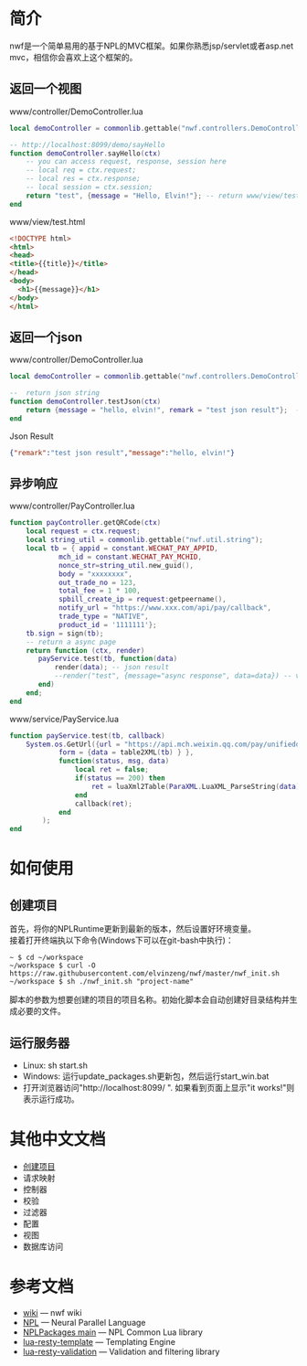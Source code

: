 # 简介
nwf是一个简单易用的基于NPL的MVC框架。如果你熟悉jsp/servlet或者asp.net mvc，相信你会喜欢上这个框架的。
## 返回一个视图
www/controller/DemoController.lua
```lua
local demoController = commonlib.gettable("nwf.controllers.DemoController");

-- http://localhost:8099/demo/sayHello
function demoController.sayHello(ctx)
	-- you can access request, response, session here
	-- local req = ctx.request;
	-- local res = ctx.response;
	-- local session = ctx.session;
	return "test", {message = "Hello, Elvin!"}; -- return www/view/test.html
end
```
www/view/test.html
```html
<!DOCTYPE html>
<html>
<head>
<title>{{title}}</title>
</head>
<body>
  <h1>{{message}}</h1>
</body>
</html>

```
## 返回一个json
www/controller/DemoController.lua
```lua
local demoController = commonlib.gettable("nwf.controllers.DemoController");

--  return json string
function demoController.testJson(ctx)
	return {message = "hello, elvin!", remark = "test json result"};  -- just need to return a table
end
```
Json Result
```json
{"remark":"test json result","message":"hello, elvin!"}
```
## 异步响应
www/controller/PayController.lua
```lua
function payController.getQRCode(ctx)
	local request = ctx.request;
	local string_util = commonlib.gettable("nwf.util.string");
	local tb = { appid = constant.WECHAT_PAY_APPID,
			mch_id = constant.WECHAT_PAY_MCHID,
			nonce_str=string_util.new_guid(),
			body = "xxxxxxxx",
			out_trade_no = 123,
			total_fee = 1 * 100,
			spbill_create_ip = request:getpeername(),
			notify_url = "https://www.xxx.com/api/pay/callback",
			trade_type = "NATIVE",
			product_id = '1111111'};
	tb.sign = sign(tb);
	-- return a async page
	return function (ctx, render)
	   payService.test(tb, function(data)
		   render(data); -- json result
		   --render("test", {message="async response", data=data}) -- view result
	   end)
	end;
end
```
www/service/PayService.lua
```lua
function payService.test(tb, callback)
	System.os.GetUrl({url = "https://api.mch.weixin.qq.com/pay/unifiedorder", 
			form = {data = table2XML(tb) } }, 
			function(status, msg, data)
				local ret = false;
				if(status == 200) then
					ret = luaXml2Table(ParaXML.LuaXML_ParseString(data));
				end
				callback(ret);
			end
		);
end
```

# 如何使用
## 创建项目
首先，将你的NPLRuntime更新到最新的版本，然后设置好环境变量。  
接着打开终端执以下命令(Windows下可以在git-bash中执行)：
```shell
~ $ cd ~/workspace
~/workspace $ curl -O https://raw.githubusercontent.com/elvinzeng/nwf/master/nwf_init.sh
~/workspace $ sh ./nwf_init.sh "project-name"  
```
脚本的参数为想要创建的项目的项目名称。初始化脚本会自动创建好目录结构并生成必要的文件。
## 运行服务器
* Linux: sh start.sh
* Windows: 运行update_packages.sh更新包，然后运行start_win.bat
* 打开浏览器访问"http://localhost:8099/ ". 如果看到页面上显示"it works!"则表示运行成功。

# 其他中文文档
* [创建项目](https://github.com/elvinzeng/nwf/blob/master/doc/zh-hans/create-project.md)
* 请求映射
* 控制器
* 校验
* 过滤器
* 配置
* 视图
* 数据库访问

# 参考文档
* [wiki](https://github.com/elvinzeng/nwf/wiki) — nwf wiki
* [NPL](https://github.com/LiXizhi/NPLRuntime) — Neural Parallel Language
* [NPLPackages main](https://github.com/NPLPackages/main) — NPL Common Lua library
* [lua-resty-template](https://github.com/bungle/lua-resty-template) — Templating Engine
* [lua-resty-validation](https://github.com/bungle/lua-resty-validation) — Validation and filtering library
